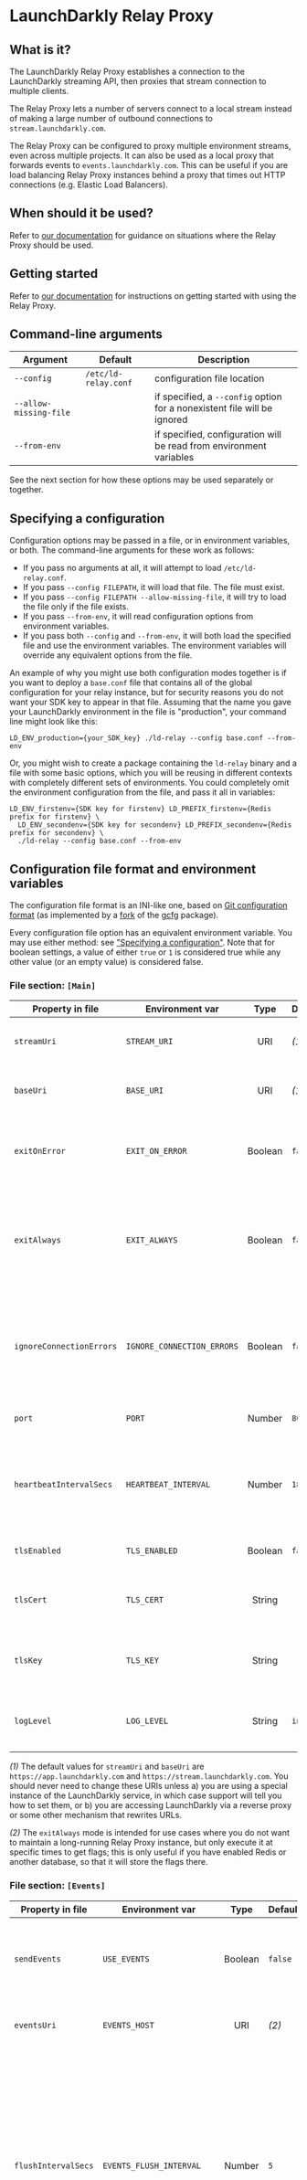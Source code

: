 # LaunchDarkly Relay Proxy

## What is it?

The LaunchDarkly Relay Proxy establishes a connection to the LaunchDarkly streaming API, then proxies that stream connection to multiple clients.

The Relay Proxy lets a number of servers connect to a local stream instead of making a large number of outbound connections to `stream.launchdarkly.com`.

The Relay Proxy can be configured to proxy multiple environment streams, even across multiple projects. It can also be used as a local proxy that forwards events  to `events.launchdarkly.com`. This can be useful if you are load balancing Relay Proxy instances behind a proxy that times out HTTP connections (e.g. Elastic Load Balancers).


## When should it be used?

Refer to [our documentation](https://docs.launchdarkly.com/home/advanced/relay-proxy#should-i-use-the-relay-proxy) for guidance on situations where the Relay Proxy should be used.


## Getting started

Refer to [our documentation](https://docs.launchdarkly.com/home/advanced/relay-proxy/using#starting-the-relay-proxy) for instructions on getting started with using the Relay Proxy.


## Command-line arguments

Argument               | Default              | Description
---------------------- | -------------------- | -----------
`--config`             | `/etc/ld-relay.conf` | configuration file location
`--allow-missing-file` |                      | if specified, a `--config` option for a nonexistent file will be ignored
`--from-env`           |                      | if specified, configuration will be read from environment variables

See the next section for how these options may be used separately or together.


## Specifying a configuration

Configuration options may be passed in a file, or in environment variables, or both. The command-line arguments for these work as follows:

* If you pass no arguments at all, it will attempt to load `/etc/ld-relay.conf`.
* If you pass `--config FILEPATH`, it will load that file. The file must exist.
* If you pass `--config FILEPATH --allow-missing-file`, it will try to load the file only if the file exists.
* If you pass `--from-env`, it will read configuration options from environment variables.
* If you pass both `--config` and `--from-env`, it will both load the specified file and use the environment variables. The environment variables will override any equivalent options from the file.

An example of why you might use both configuration modes together is if you want to deploy a `base.conf` file that contains all of the global configuration for your relay instance, but for security reasons you do not want your SDK key to appear in that file. Assuming that the name you gave your LaunchDarkly environment in the file is "production", your command line might look like this:

```shell
LD_ENV_production={your_SDK_key} ./ld-relay --config base.conf --from-env
```

Or, you might wish to create a package containing the `ld-relay` binary and a file with some basic options, which you will be reusing in different contexts with completely different sets of environments. You could completely omit the environment configuration from the file, and pass it all in variables:

```shell
LD_ENV_firstenv={SDK key for firstenv} LD_PREFIX_firstenv={Redis prefix for firstenv} \
  LD_ENV_secondenv={SDK key for secondenv} LD_PREFIX_secondenv={Redis prefix for secondenv} \
  ./ld-relay --config base.conf --from-env
```


## Configuration file format and environment variables

The configuration file format is an INI-like one, based on [Git configuration format](https://git-scm.com/docs/git-config#_syntax) (as implemented by a [fork](https://github.com/launchdarkly/gcfg) of the [gcfg](https://github.com/go-gcfg/gcfg) package).

Every configuration file option has an equivalent environment variable. You may use either method: see ["Specifying a configuration"](#specifying-a-configuration). Note that for boolean settings, a value of either `true` or `1` is considered true while any other value (or an empty value) is considered false.

### File section: `[Main]`

Property in file         | Environment var      | Type    | Default | Description
------------------------ | -------------------- | :-----: | :------ | -----------
`streamUri`              | `STREAM_URI`         | URI     | _(1)_   | URI for the LaunchDarkly streaming service.
`baseUri`                | `BASE_URI`           | URI     | _(1)_   | URI for the LaunchDarkly polling service.
`exitOnError`            | `EXIT_ON_ERROR`      | Boolean | `false` | Close the Relay Proxy if it encounters any error during initialization.
`exitAlways`             | `EXIT_ALWAYS`        | Boolean | `false`  | Close the Relay Proxy immediately after initializing all environments (do not start an HTTP server). _(2)_
`ignoreConnectionErrors` | `IGNORE_CONNECTION_ERRORS` | Boolean | `false` | Ignore any initial connectivity issues with LaunchDarkly. Best used when network connectivity is not reliable.
`port`                   | `PORT`               | Number  | `8030`  | Port the Relay Proxy should listen on.
`heartbeatIntervalSecs`  | `HEARTBEAT_INTERVAL` | Number  | `180`   | Interval (in seconds) for heartbeat messages to prevent read timeouts on streaming connections.
`tlsEnabled`             | `TLS_ENABLED`        | Boolean | `false` | Enable TLS on the Relay Proxy.
`tlsCert`                | `TLS_CERT`           | String  |         | Required if `tlsEnabled` is true. Path to TLS certificate file.
`tlsKey`                 | `TLS_KEY`            | String  |         | Required if `tlsEnabled` is true. Path to TLS private key file.
`logLevel`               | `LOG_LEVEL`          | String  | `info`  | Should be `debug`, `info`, `warn`, `error`, or `none`; see [Logging](#logging)

_(1)_ The default values for `streamUri` and `baseUri` are `https://app.launchdarkly.com` and `https://stream.launchdarkly.com`. You should never need to change these URIs unless a) you are using a special instance of the LaunchDarkly service, in which case support will tell you how to set them, or b) you are accessing LaunchDarkly via a reverse proxy or some other mechanism that rewrites URLs.

_(2)_ The `exitAlways` mode is intended for use cases where you do not want to maintain a long-running Relay Proxy instance, but only execute it at specific times to get flags; this is only useful if you have enabled Redis or another database, so that it will store the flags there.

### File section: `[Events]`

Property in file    | Environment var            | Type    | Default | Description
------------------- | -------------------------- | :-----: | :------ | -----------
`sendEvents`        | `USE_EVENTS`               | Boolean | `false` | When enabled, LD-Relay will send analytic events it receives to LaunchDarkly.
`eventsUri`         | `EVENTS_HOST`              | URI     | _(2)_   | URI for the LaunchDarkly events service
`flushIntervalSecs` | `EVENTS_FLUSH_INTERVAL`    | Number  | `5`     | Controls how long the SDK buffers events before sending them back to our server. If your server generates many events per second, we suggest decreasing the flush interval and/or increasing capacity to meet your needs.
`samplingInterval`  | `EVENTS_SAMPLING_INTERVAL` | Number  | `0`     | Sends one out of this many events as a random sampling.
`capacity`          | `EVENTS_CAPACITY`          | Number  | `1000`  | Maximum number of events to accumulate for each flush interval.
`inlineUsers`       | `EVENTS_INLINE_USERS`      | Boolean | `false` | When enabled, individual events (if full event tracking is enabled for the feature flag) will contain all non-private user attributes.

_(2)_ See note _(1)_ above. The default value for `eventsUri` is `https://events.launchdarkly.com`.

### File section: `[Redis]`

Property in file | Environment var  | Type    | Default | Description
---------------- | ---------------- | :-----: | :------ | -----------
n/a              | `USE_REDIS`      | Boolean | `false`     | If you are using environment variables, set this to enable Redis.
`host`           | `REDIS_HOST`     | String  | `localhost` | Hostname of the Redis database. Redis is enabled if this or `url` is set.
`port`           | `REDIS_PORT`     | Number  | `6379`      | Port of the Redis database. Note that if you are using environment variables, setting `REDIS_PORT` to a string like `tcp://host:port` sets both the host and the port; this is used in Docker.
`url`            | `REDIS_URL`      | String  |             | URL of the Redis database (overrides `host` & `port`).
`tls`            | `REDIS_TLS`      | Boolean | `false`     | If `true`, will use a secure connection to Redis (not all Redis servers support this). If you specified a `redis://` URL, setting `tls` to `true` will change it to `rediss://`.
`password`       | `REDIS_PASSWORD` | String  |             | Optional password if Redis require authentication.
`localTtl`       | `CACHE_TTL`      | Number  | `30000`     | Length of time (in milliseconds) that database items can be cached in memory.

Note that the TLS and password options can also be specified as part of the URL: `rediss://` instead of `redis://` enables TLS, and `redis://:password@host` instead of `redis://host` sets a password. You may want to use the separate options instead if, for instance, you want your configuration file to contain the basic Redis configuration, but for security reasons you would rather set the password in an environment variable (`REDIS_PASSWORD`).

### File section: `[DynamoDB]`

Property in file    | Environment var    | Type    | Default | Description
------------------- | ------------------ | :-----: | :------ | -----------
`enabled`           | `USE_DYNAMODB`     | Boolean | `false` | Enables DynamoDB.
`tableName`         | `DYNAMODB_TABLE`   | String  |         | The DynamoDB table name, if you are using the same table for all environments. Otherwise, omit this and specify it in each environment section. (Note, credentials and region are controlled by the usual AWS environment variables and/or local AWS configuration files.)
`url`               | `DYNAMODB_URL`     | String  |         | The service endpoint if you are using a local DynamoDB instance instead of the regular service.
`localTtl`          | `CACHE_TTL`        | Number  | `30000`     | Length of time (in milliseconds) that database items can be cached in memory.

The AWS credentials and region for DynamoDB are not part of the Relay configuration; they should be set using either the standard AWS environment variables or a local AWS configuration file, as documented for [the AWS CLI](https://docs.aws.amazon.com/cli/latest/userguide/cli-configure-envvars.html).

### File section: `[Consul]`

Property in file | Environment var | Type    | Default     | Description
---------------- | --------------- | :-----: | :---------- | -----------
n/a              | `USE_CONSUL`    | Boolean | `false`     | If you are using environment variables, set this to enable Consul.
`host`           | `CONSUL_HOST`   | String  | `localhost` | Hostname of the Consul server. Consul is enabled if this is set.
`localTtl`       | `CACHE_TTL`     | Number  | `30000`     | Length of time (in milliseconds) that database items can be cached in memory.

### File section: `[Environment "NAME"]`

The Relay Proxy allows you to proxy any number of LaunchDarkly environments; there must be at least one. In a configuration file, each of these is a separate section in the format `[Environment "MyEnvName"]`, where `MyEnvName` is a unique identifier for the environment (this does not have to match the environment name on your LaunchDarkly dashboard, but it is recommended to). If you are using environment variables, you will add the `MyEnvName` identifier to the variable name prefix for each property. See examples below.

Property in file | Environment var               | Type   | Description
---------------- | ----------------------------- | :----: | -----------
`sdkKey`         | `LD_ENV_MyEnvName`            | String | Server-side SDK key for the environment. Required.
`mobileKey`      | `LD_MOBILE_KEY_MyEnvName`     | String | Mobile key for the environment. Required if you are proxying mobile SDK functionality.
`envId`          | `LD_CLIENT_SIDE_ID_MyEnvName` | String | Client-side ID for the environment. Required if you are proxying client-side JavaScript-based SDK functionality.
`prefix`         | `LD_PREFIX_MyEnvName`         | String | If using a Redis, Consul, or DynamoDB feature store, this string will be added to all database keys to distinguish them from any other environments that are using the database.
`tableName`      | `LD_TABLE_NAME_MyEnvName`     | String | If using DynamoDB, you can specify a different table for each environment. (Or, specify a single table in the `[DynamoDB]` section and use `prefix` to distinguish the environments.)
`allowedOrigin`  | `LD_ALLOWED_ORIGIN_MyEnvName` | URI    | If provided, adds CORS headers to prevent access from other domains. This variable can be provided multiple times per environment (if using the `LD_ALLOWED_ORIGIN_MyEnvName` variable, specify a comma-delimited list).
`logLevel`       | `LD_LOG_LEVEL_MyEnvName`      | String | Should be `debug`, `info`, `warn`, `error`, or `none`; see [Logging](#logging)
`ttlMinutes`     | `LD_TTL_MINUTES_MyEnvName`    | Number | HTTP caching TTL for the PHP polling endpoints (see [Using with PHP](#using-with-php))

In the following examples, there are two environments, each of which has a server-side SDK key and a mobile key. Debug-level logging is enabled for the second one.

```
# Configuration file example

[Environment "Spree Project Production"]
    sdkKey = "SPREE_PROD_SDK_KEY"
    mobileKey = "SPREE_PROD_MOBILE_KEY"

[Environment "Spree Project Test"]
    sdkKey = "SPREE_TEST_SDK_KEY"
    mobileKey = "SPREE_TEST_MOVILE_KEY"
    logLevel = "debug"
```

```
# Environment variables example

LD_ENV_Spree_Project_Production=SPREE_PROD_SDK_KEY
LD_MOBILE_KEY_Spree_Project_Production=SPREE_PROD_MOBILE_KEY
LD_ENV_Spree_Project_Test=SPREE_TEST_SDK_KEY
LD_MOBILE_KEY_Spree_Project_Test=SPREE_TEST_MOBILE_KEY
```

### File section: `[Datadog]`

Property in file | Environment var       | Type    | Default | Description
---------------- | --------------------- | :-----: | :------ | -----------
`enabled`        | `USE_DATADOG`         | Boolean | false   | If true, enables exporting to Datadog.
`statsAddr`      | `DATADOG_STATS_ADDR`  | URI     |         | URI of the DogStatsD agent. If not provided, stats will not be collected. Example: `localhost:8125`
`traceAddr`      | `DATADOG_TRACE_ADDR`  | URI     |         | URI of the Datadog trace agent. If not provided, traces will not be collected. Example: `localhost:8126`
`tag`            | `DATADOG_TAG_TagName` | String  |         | A tag to be applied to all metrics sent to datadog. This variable can be provided multiple times (see below).
`prefix`         | `DATADOG_PREFIX`      | String  |         | The metrics prefix to be used by Datadog.

There may be any number of DataDog tags. Use the following format:

```
# Configuration file example

[Datadog]
    enabled = true
    tag = firstTagName:firstTagValue
    tag = secondTagName:secondTagValue
```

```
# Environment variables example

USE_DATADOG=1
DATADOG_TAG_firstTagName=firstTagValue
DATADOG_TAG_secondTagName=secondTagValue
```

### File section: `[Stackdriver]`

Property in file | Environment var          | Type    | Default | Description
---------------- | ------------------------ | :-----: | :------ | -----------
`enabled`        | `USE_STACKDRIVER`        | Boolean | `false` | If true, enables exporting metrics and traces to Stackdriver.
`projectID`      | `STACKDRIVER_PROJECT_ID` | String  |         | Google cloud project ID.
`prefix`         | `STACKDRIVER_PREFIX`     | String  |         | The metrics prefix to be used by Stackdriver.

### File section: `[Prometheus]`

Property in file | Environment var     | Type    | Default | Description
---------------- | ------------------- | :-----: | :------ | -----------
`enabled`        | `USE_PROMETHEUS`    | Boolean | `false` | If true, enables exporting traces to Prometheus.
`port`           | `PROMETHEUS_PORT`   | Number  | `8031`  | The port that the Relay Proxy will provide the `/metrics` endpoint on.
`prefix`         | `PROMETHEUS_PREFIX` | String  |         | The metrics prefix to be used by Prometheus.

### File section: `[Proxy]`

Property in file | Environment var       | Type    | Default | Description
---------------- | --------------------- | :-----: | :------ | -----------
`url`            | `PROXY_URL`           | String  |         | All Relay Proxy network traffic will be sent through this HTTP proxy if specified.
`user`           | `PROXY_AUTH_USER`     | String  |         | Username for proxy authentication, if applicable.
`password`       | `PROXY_AUTH_PASSWORD` | String  |         | Password for proxy authentication, if applicable.
`domain`         | `PROXY_AUTH_DOMAIN`   | String  |         | Domain name for proxy authentication, if applicable.
`caCertFiles`    | `PROXY_CA_CERTS`      | String  |         | Comma-delimited list of file paths to additional CA certificates that should be trusted (in PEM format).
`ntlmAuth`       | `PROXY_AUTH_NTLM`     | Boolean | `false` | Enables NTLM proxy authentication (requires user, password, and domain).


## Mobile and client-side flag evaluation

The Relay Proxy may be optionally configured with a mobile SDK key, and/or an environment ID to enable flag evaluation support for mobile and client-side LaunchDarkly SDKs (Android, iOS, and JavaScript). In these examples, one environment allows only mobile and another allows only client-side JavaScript, but you could also have an environment that uses both.

```
# Configuration file example

[Environment "Spree Mobile Production"]
    sdkKey = "SPREE_MOBILE_PROD_SDK_KEY"
    mobileKey = "SPREE_MOBILE_PROD_MOBILE_KEY"

[Environment "Spree Webapp Production"]
    sdkKey = "SPREE_WEB_PROD_SDK_KEY"
    envId = "SPREE_WEB_PROD_ENV_ID"
    allowedOrigin = "http://example.org"
    allowedOrigin = "http://another_example.net"
```

```
# Environment variables example

LD_ENV_Spree_Mobile_Production=SPREE_MOBILE_PROD_SDK_KEY
LD_MOBILE_KEY_Spree_Mobile_Production=SPREE_MOBILE_PROD_MOBILE_KEY
LD_ENV_Spree_Webapp_Production=SPREE_WEB_PROD_SDK_KEY
LD_CLIENT_SIDE_ID_Spree_Webapp_Production=SPREE_WEB_PROD_ENV_ID
```

Once a mobile key or environment ID has been configured, you may set the `baseUri` parameter to the host and port of your Relay Proxy instance in your mobile/client-side SDKs. If you are exposing any of the client-side relay endpoints externally, HTTPS should be configured with a TLS termination proxy.


## Event forwarding

The Relay Proxy can also be used to forward events to `events.launchdarkly.com` (unless you have specified a different URL for the events service in your configuration). When enabled, the Relay Proxy will buffer and forward events posted to `/bulk` to the corresponding endpoint in the events service. The primary use case for this is PHP environments, where the performance of a local proxy makes it possible to synchronously flush analytics events. To set up event forwarding, follow one of these examples:

```
# Configuration file example

[Events]
    sendEvents = true
    flushIntervalSecs = 5
    samplingInterval = 0
    capacity = 1000
    inlineUsers = false
```

```
# Environment variables example

USE_EVENTS=true
EVENTS_FLUSH_INTERVAL=5
EVENTS_SAMPLING_INTERVAL=0
EVENTS_CAPACITY=1000
```

This configuration will buffer events for all environments specified in the configuration. The events will be flushed every `flushIntervalSecs`. To point our SDKs to the Relay Proxy for event forwarding, set the `eventsUri` in the SDK to the host and port of your relay instance (or preferably, the host and port of a load balancer fronting your relay instances). Setting `inlineUsers` to `true` preserves full user details in every event (the default is to send them only once per user in an `"index"` event).


## Persistent storage

You can configure Relay Proxy nodes to persist feature flag settings in Redis, DynamoDB, or Consul. This provides durability in case of (e.g.) a temporary network partition that prevents the Relay Proxy from communicating with LaunchDarkly's servers. See [Using a persistent feature store](https://docs.launchdarkly.com/sdk/concepts/feature-store).

```
# Configuration file examples

[Redis]
    host = "localhost"
    port = 6379
    localTtl = 30000

[DynamoDB]
    tableName = "my-feature-flags"
    localTtl = 30000

[Consul]
    host = "localhost"
    localTtl = 30000
```

```
# Environment variables examples

USE_REDIS=1
REDIS_HOST=localhost
REDIS_PORT=6379
CACHE_TTL=30000

USE_DYNAMODB=1
DYNAMODB_TABLE=my-feature-flags
CACHE_TTL=30000

USE_CONSUL=1
CONSUL_HOST=localhost
CACHE_TTL=30000
```

Note that the Relay Proxy can only use _one_ of these at a time; for instance, enabling both Redis and DynamoDB is an error.

Also note that the LaunchDarkly SDK clients have their own options for configuring persistent storage. If you are using daemon mode (see below) then the clients need to be using the same storage configuration as the Relay Proxy. If you are not using daemon mode, then the two configurations are completely independent, e.g. you could have a relay using Redis, but a client using Consul or not using persistent storage at all.

In case the database becomes unavailable, Relay's behavior (based on its use of the Go SDK) depends on the `CACHE_TTL` setting:

- If the TTL is a positive number, then the last known flag data will remain cached in memory for that amount of time, after which Relay will be unable to serve flags to SDK clients. Once the database becomes available again, Relay will request all of the flags from LaunchDarkly again and write the latest values to the database.
- If the TTL is a negative number, then the in-memory cache never expires. Relay will continue serving flags to SDK clients, and will update the cache if it receives any flag updates from LaunchDarkly. As Relay will only read from the database upon service startup, it is recommended that you avoid restarting Relay while detecting database downtime. Once the database becomes available again, Relay will write the contents of the cache back to the database. Use the "cached forever" mode with caution: it means that in a scenario where multiple Relay processes are sharing the database, and the current process loses connectivity to LaunchDarkly while other processes are still receiving updates and writing them to the database, the current process will have stale data.

Note that the in-memory cache only helps SDKs using the Relay in proxy mode. SDKs configured to use daemon mode are connected to read directly from the database. [Learn more.](https://docs.launchdarkly.com/home/advanced/relay-proxy/using#using-the-relay-proxy-in-different-modes)

## Relay proxy mode

The Relay Proxy is typically deployed in relay proxy mode. In this mode, several Relay Proxy instances are deployed in a high-availability configuration behind a load balancer. Relay Proxy nodes do not need to communicate with each other, and there is no master or cluster. This makes it easy to scale the Relay Proxy horizontally by deploying more nodes behind the load balancer.

![Relay Proxy with load balancer](relay-lb.png)


## Daemon mode

Optionally, you can configure our SDKs to communicate directly to the persistent store. If you go this route, there is no need to put a load balancer in front of the Relay Proxy; we call this daemon mode. This is the preferred way to use LaunchDarkly with PHP (as there's no way to maintain persistent stream connections in PHP).

![Relay Proxy in daemon mode](relay-daemon.png)

In this example, the persistent store is in Redis. To set up the Relay Proxy in this mode, provide a Redis host and port, and supply a Redis key prefix for each environment in your configuration:

```
# Configuration file example

[Redis]
    host = "localhost"
    port = 6379
    localTtl = 30000

[Environment "Spree Project Production"]
    prefix = "ld:spree:production"
    sdkKey = "SPREE_PROD_SDK_KEY"

[Environment "Spree Project Test"]
    prefix = "ld:spree:test"
    sdkKey = "SPREE_TEST_SDK_KEY"
```

```
# Environment variables example

USE_REDIS=1
REDIS_HOST=localhost
REDIS_PORT=6379
CACHE_TTL=30000
LD_ENV_Spree_Project_Production=SPREE_PROD_SDK_KEY
LD_PREFIX_Spree_Project_Production=ld:spree:production
LD_ENV_Spree_Project_Test=SPREE_TEST_SDK_KEY
LD_PREFIX_Spree_Project_Test=ld:spree:test
```

(The per-environment "prefix" setting can be used the same way with Consul or DynamoDB. Alternately, with DynamoDB you can use a separate table name for each environment.)

The `localTtl`/`CACHE_TTL` parameter controls the length of time (in milliseconds) that the Relay Proxy will cache data in memory so that feature flag requests do not always hit the database; see [persistent storage](#persistent-storage).

You will then need to [configure your SDK](https://docs.launchdarkly.com/sdk/concepts/feature-store#using-a-persistent-feature-store-without-connecting-to-launchdarkly) to connect to Redis directly.


## Flag evaluation endpoints

If you're building an SDK for a language which isn't officially supported by LaunchDarkly, or would like to evaluate feature flags internally without an SDK instance, the Relay Proxy provides endpoints for evaluating all feature flags for a given user. These endpoints support the GET and REPORT http verbs to pass in users either as base64url encoded path parameters, or in the request body, respectively.

Example `curl` requests (default local URI and port):

```shell
curl -X GET -H "Authorization: YOUR_SDK_KEY" localhost:8030/sdk/eval/users/eyJrZXkiOiAiYTAwY2ViIn0=

curl -X REPORT localhost:8030/sdk/eval/user -H "Authorization: YOUR_SDK_KEY" -H "Content-Type: application/json" -d '{"key": "a00ceb", "email":"barnie@example.org"}'
```


## Performance, scaling, and operations

We have done extensive load tests on the Relay Proxy in AWS/EC2. We have also collected a substantial amount of data based on real-world customer use. Based on our experience, we have several recommendations on how to best deploy, operate, and scale the Relay Proxy:

* Networking performance is paramount. Memory and CPU are not as critical. The Relay Proxy should be deployed on boxes with good networking performance. On EC2, we recommend using an instance with [Moderate to High networking performance](http://www.ec2instances.info/) such as `m4.xlarge`. On an `m4.xlarge` instance, a single Relay Proxy node can easily manage 20,000 concurrent connections.

* If using an Elastic Load Balancer in front of the Relay Proxy, you may need to [pre-warm](https://aws.amazon.com/articles/1636185810492479) the load balancer whenever connections to the Relay Proxy are cycled. This might happen when you deploy a large number of new servers that connect to the Relay Proxy, or upgrade the Relay Proxy itself.


## Health check

The Relay Proxy has an additional `status` endpoint which provides the current status of all of its streaming connections. This can obtained by querying the URL path `/status` with a GET request.


## Logging

Like the Go SDK, the Relay Proxy supports four logging levels: Debug, Info, Warn, and Error, with Debug being the most verbose. Setting the minimum level to Info (the default) means Debug is disabled; setting it to Warn means Debug and Info are disabled; etc.

There are two categories of log output: global messages and per-environment messages. Global messages are from the general Relay Proxy infrastructure - for instance, when it has successfully started up, or when it has received an HTTP request. Per-environment messages are for the Relay Proxy's interaction with LaunchDarkly for a specific one of your configured environments - for instance, receiving a flag update or sending analytics events. These can be configured separately: the `logLevel` parameter in `[main]` or the `LOG_LEVEL` variable sets the minimum level for global messages, and the `logLevel` parameter in `[environment]` or the `LD_LOG_LEVEL_envName` variable sets the minimum level for per-environment messages in a specific environment. This is because you may wish to see more verbose output in one category than another, or in one environment than another. If you do not specify a log level for an individual environment, it defaults to the global log level.

Note that debug-level logging for per-environment messages may include user properties and feature flag keys.


## Proxied endpoints

The table below describes the endpoints proxied by the Relay Proxy.  In this table:

* *user* is the base64 representation of a user JSON object (e.g. `{"key": "user1"}` => `eyJrZXkiOiAidXNlcjEifQ==`).
* *clientId* is the 32-hexdigit Client-side ID (e.g. `6488674dc2ea1d6673731ba2`)
* "Auth Header" indicates whether the HTTP request should have an `Authorization` header that is equal to the SDK key, the mobile key, or neither.

Endpoint                           | Method        | Auth Header | Description
-----------------                  |:-------------:|:-----------:| -----------
/sdk/eval/*clientId*/users/*user*  | GET           | n/a         | Returns flag evaluation results for a user
/sdk/eval/*clientId*/user          | REPORT        | n/a         | Same as above but request body is user JSON object
/sdk/evalx/*clientId*/users/*user* | GET           | n/a         | Returns flag evaluation results and additional metadata
/sdk/evalx/*clientId*/user         | REPORT        | n/a         | Same as above but request body is user JSON object
/sdk/flags                         | GET           | sdk         | For [PHP SDK](#using-with-php)
/sdk/flags/*flagKey*               | GET           | sdk         | For [PHP SDK](#using-with-php)
/sdk/segments/*segmentKey*         | GET           | sdk         | For [PHP SDK](#using-with-php)
/sdk/goals/*clientId*              | GET           | n/a         | For JS and other client-side SDKs
/mobile                            | POST          | mobile      | For receiving events from mobile SDKs
/mobile/events                     | POST          | mobile      | Same as above
/mobile/events/bulk                | POST          | mobile      | Same as above
/mobile/events/diagnostic          | POST          | mobile      | Same as above
/bulk                              | POST          | sdk         | For receiving events from server-side SDKs
/diagnostic                        | POST          | sdk         | Same as above
/events/bulk/*clientId*            | POST, OPTIONS | n/a         | For receiving events from JS and other client-side SDKs
/events/diagnostic/*clientId*      | POST, OPTIONS | n/a         | Same as above
/a/*clientId*.gif?d=*events*       | GET, OPTIONS  | n/a         | Same as above
/all                               | GET           | sdk         | SSE stream for all data
/flags                             | GET           | sdk         | Legacy SSE stream for flag data
/ping                              | GET           | sdk         | SSE endpoint that issues "ping" events when there are flag data updates
/ping/*clientId*                   | GET           | n/a         | Same as above but with JS and client-side authorization.
/mping                             | GET           | mobile      | SSE endpoint that issues "ping" events when flags should be re-evaluated
/meval/*user*                      | GET           | mobile      | SSE stream of "ping" and other events for mobile clients
/meval                             | REPORT        | mobile      | Same as above but request body is user JSON object
/eval/*clientId*/*user*            | GET           | n/a         | SSE stream of "ping" and other events for JS and other client-side SDK listeners
/eval/*clientId*                   | REPORT        | n/a         | Same as above but request body is user JSON object


## Exporting metrics and traces

The Relay Proxy may be configured to export statistics and route traces to Datadog, Stackdriver, and Prometheus. See the [configuration section](#configuration-file-format-and-environment-variables) for configuration instructions.

The following metrics are supported:

- `connections`: The number of current proxied streaming connections.
- `newconnections`: The number of streaming connections created.
- `requests`: Number of requests received.

Metrics can be filtered by the following tags:

- `platformCategoryTagKey`: The platform a metric was generated by (e.g. server, browser, or client-side).
- `env`: The name of the LaunchDarkly environment.
- `route`: The request route.
- `method`: The http method used for the request.
- `userAgent`: The user agent used to make the request, typically a LaunchDarkly SDK version. Example: "Node/3.4.0"

**Note:** Traces for stream connections will trace until the connection is closed.


## Using with PHP

The [PHP SDK](https://github.com/launchdarkly/php-server-sdk) communicates differently with LaunchDarkly than the other SDKs because it does not support long-lived streaming connections. It must either poll for flags on demand via HTTP, or get them from Redis or another database. The latter is much more efficient and is therefore the preferred approach, but if you are not using a database, the Relay Proxy can handle HTTP requests from PHP.

However, it is highly recommended that if you do this, you use the `ttlMinutes` parameter in the [environment configuration](#file-section-environment-name). This is equivalent to the [TTL setting for the environment on your LaunchDarkly dashboard](https://docs.launchdarkly.com/home/managing-flags/environments#ttl-settings), but must be set here separately because the Relay Proxy does not have access to those dashboard properties. This will cause HTTP responses from the PHP endpoints to have a `Cache-Control: max-age` so that the PHP SDK will not make additional HTTP requests for the same flag more often than that interval. Note that this may result in different PHP application instances receiving flag updates at slightly different times as their HTTP caches will not be exactly in sync. It does not affect any SDKs other than PHP.


## Docker

Using Docker is not required, but if you prefer using a Docker container we provide a Docker entrypoint to make this as easy as possible.

To build the `ld-relay` container:
```
$ docker build -t ld-relay .
```

In Docker, the config file is expected to be found at `/ldr/ld-relay.conf` unless you are using environment variables to configure the Relay Proxy (see the [configuration section](#configuration-file-format-and-environment-variables)).


### Docker examples
To run a single environment, without Redis:
```shell
$ docker run --name ld-relay -e LD_ENV_test="sdk-test-sdkKey" ld-relay
```

To run multiple environments, without Redis:
```shell
$ docker run --name ld-relay -e LD_ENV_test="sdk-test-sdkKey" -e LD_ENV_prod="sdk-prod-sdkKey" ld-relay
```

To run a single environment, with Redis:
```shell
$ docker run --name redis redis:alpine
$ docker run --name ld-relay --link redis:redis -e USE_REDIS=1 -e LD_ENV_test="sdk-test-sdkKey" ld-relay
```

To run multiple environment, with Redis:
```shell
$ docker run --name redis redis:alpine
$ docker run --name ld-relay --link redis:redis -e USE_REDIS=1 -e LD_ENV_test="sdk-test-sdkKey" -e LD_PREFIX_test="ld:default:test" -e LD_ENV_prod="sdk-prod-sdkKey" -e LD_PREFIX_prod="ld:default:prod" ld-relay
```


## Windows

To register the Relay Proxy as a service, run a command prompt as Administrator:
```shell
$ sc create ld-relay DisplayName="LaunchDarkly Relay Proxy" start="auto" binPath="C:\path\to\ld-relay.exe -config C:\path\to\ld-relay.conf"
```


## Integrating the Relay Proxy into your own application

You can also use the Relay Proxy to handle endpoints in your own application if you don't want to use the default `ld-relay` application.  Below is an
example using [Gorilla](https://github.com/gorilla/mux) of how you might instantiate a relay inside your web server beneath a path called "/relay":

```go
router := mux.NewRouter()
configFileName := "path/to/my-config-file"
cfg := relay.DefaultConfig
if err := relay.LoadConfigFile(&cfg, configFileName); err != nil {
    log.Fatalf("Error loading config file: %s", err)
}
r, err := relay.NewRelay(cfg, relay.DefaultClientFactory)
if err != nil {
    log.Fatalf("Error creating relay: %s", err)
}
router.PathPrefix("/relay").Handler(r)
```

The above example uses a configuration file. You can also pass in a `relay.Config` struct that you have filled in directly:

```go
cfg := relay.DefaultConfig
cfg.Main.Port = 5000
cfg.Environment = map[string]*relay.EnvConfig{
    "Spree Project Production": &relay.EnvConfig{
        SdkKey: "SPREE_PROD_API_KEY",
    }
}
r, err := relay.NewRelay(cfg, relay.DefaultClientFactory)
```

Or, you can parse the configuration from a string that is in the same format as the configuration file, using the same `gcfg` package that ld-relay uses:

```go
import "github.com/launchdarkly/gcfg"

configString := `[main]\nport = 5000\n[environment "Spree Project Production"]\nsdkKey = "SPREE_PROD_API_KEY"`

cfg := relay.DefaultConfig
if err := gcfg.ReadStringInto(&cfg, configString); err != nil {
    log.Fatalf("Error loading config file: %s", err)
}
r, err := relay.NewRelay(cfg, relay.DefaultClientFactory)
```


## Testing

After installing a compatible version of Go, run `make test` to build and run unit tests. To run integration runs, run `make integration-test`. To run the linter, run `make lint`.
